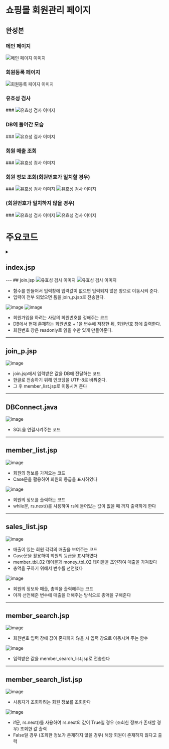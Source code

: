 # 쇼핑몰 회원관리 페이지



<H2>완성본</H2>
<H3>메인 페이지</H3>
<img src="https://github.com/user-attachments/assets/5b2c830c-40aa-457c-b741-773e150033cf" alt="메인 페이지 이미지">
<H3>회원등록 페이지</H3>
<img src="https://github.com/user-attachments/assets/7714577e-34e9-49c0-8eab-df8e07a6001b" alt="회원등록 페이지 이미지">
<H3>유효성 검사</H3>### 
<img src="https://github.com/user-attachments/assets/e4d833c7-8a7c-438d-a441-ee8585109341" alt="유효성 검사 이미지">
<H3>DB에 들어간 모습</H3>### 
<img src="https://github.com/user-attachments/assets/253f39e7-bc82-473d-94db-04e93fa2920c" alt="유효성 검사 이미지">
<H3>회원 매출 조회</H3>### 
<img src="https://github.com/user-attachments/assets/7c811864-d3d2-4fe8-a4ed-c6ca9cc637fb" alt="유효성 검사 이미지">
<H3>회원 정보 조회(회원번호가 일치할 경우)</H3>###  
<img src="https://github.com/user-attachments/assets/25396fa1-772a-41c1-b59f-700965d6fea7" alt="유효성 검사 이미지">
<img src="https://github.com/user-attachments/assets/1f2a7ea0-2239-4f31-acbd-68e4b3cd4edd" alt="유효성 검사 이미지">
<H3>(회원번호가 일치하지 않을 경우)</H3>### 
<img src="https://github.com/user-attachments/assets/ad65994a-d82d-4bd2-a8c9-94c94f1d2b51" alt="유효성 검사 이미지">
<img src="https://github.com/user-attachments/assets/c4ec843b-becb-49ae-903c-dff7aa9fc1cf" alt="유효성 검사 이미지">




# 주요코드
<details><summary><H2>index.jsp</H2></summary>
<img src="https://github.com/user-attachments/assets/ad69a05a-16bd-46cd-badb-ca77bb9f9543" alt="유효성 검사 이미지">
+ 전체적인 사이트 틀
+ 사이트에서 중복인 부분은 jsp:include 로 넣어준다.
</details>
---
## join.jsp
<img src="https://github.com/user-attachments/assets/598db99c-1802-48b6-9896-6dcb1e96431f" alt="유효성 검사 이미지">
<img src="https://github.com/user-attachments/assets/66fe5e44-fb6a-4657-bb46-a7c1dc88e602" alt="유효성 검사 이미지">


+ 함수를 만들어서 입력창에 입력값이 없으면 입력되지 않은 창으로 이동시켜 준다.
+ 입력이 전부 되었으면 폼을 join_p.jsp로 전송한다.

![image](https://github.com/user-attachments/assets/4f856b72-8e7b-47b9-8253-50abcd6e11cd)
![image](https://github.com/user-attachments/assets/2e38ee38-e26f-473d-bf0a-2e50eebbc98e)


+ 회원가입을 하려는 사람의 회원번호를 정해주는 코드
+ DB에서 현재 존재하는 회원번호 + 1을 변수에 저장한 뒤, 회원번호 창에 출력한다.
+ 회원번호 창은 readonly로 읽을 수만 있게 만들어준다.
---
## join_p.jsp
![image](https://github.com/user-attachments/assets/f7464ebb-d363-4492-8dcd-8b9d7e15402f)

+ join.jsp에서 입력받은 값을 DB에 전달하는 코드
+ 한글로 전송하기 위해 인코딩을 UTF-8로 바꿔준다.
+ 그 후 member_list.jsp로 이동시켜 준다
---
## DBConnect.java
![image](https://github.com/user-attachments/assets/32c26442-9e5b-4535-bfb4-4c720278ddf2)
+ SQL을 연결시켜주는 코드

---
## member_list.jsp
![image](https://github.com/user-attachments/assets/5bfa249f-ac4c-40e9-b411-11a2313059a9)

+ 회원의 정보를 가져오는 코드
+ Case문을 활용하여 회원의 등급을 표시하였다


![image](https://github.com/user-attachments/assets/8e609925-44e5-483d-9313-2c6ecfb2eff1)
+ 회원의 정보를 출력하는 코드
+ while문, rs.next()를 사용하여 rs에 들어있는 값이 없을 때 까지 출력하게 한다

---
## sales_list.jsp
![image](https://github.com/user-attachments/assets/af76f90c-3345-4605-be88-679077b509e4)

+ 매출이 있는 회원 각각의 매출을 보여주는 코드
+ Case문을 활용하여 회원의 등급을 표시하였다
+ member_tbl_02 테이블과 money_tbl_02 테이블을 조인하여 매출을 가져왔다
+ 총액을 구하기 위해서 변수를 선언했다


![image](https://github.com/user-attachments/assets/85ae6c50-8d8e-4655-b76b-86aa47a57718)
  
+ 회원의 정보와 매출, 총액을 출력해주는 코드
+ 아까 선언해준 변수에 매출을 더해주는 방식으로 총액을 구해준다

---
## member_search.jsp
![image](https://github.com/user-attachments/assets/403a4d2f-976e-4bdb-88c9-60f91e4d0bd9)

+ 회원번호 입력 창에 값이 존재하지 않을 시 입력 창으로 이동시켜 주는 함수


![image](https://github.com/user-attachments/assets/92494179-a6f0-4e0b-a90c-d4676b8abd93)
+ 입력받은 값을 member_search_list.jsp로 전송한다

---
## member_search_list.jsp
![image](https://github.com/user-attachments/assets/3fd53140-2713-482b-a622-1a9ba48908f6)
+ 사용자가 조회하려는 회원 정보를 조회한다

![image](https://github.com/user-attachments/assets/75761a88-3143-4db9-99f7-397d0c60eea7)
+ if문, rs.next()를 사용하여 rs.next의 값이 True일 경우 (조회한 정보가 존재할 경우) 조회한 값 출력
+ False일 경우 (조회한 정보가 존재하지 않을 경우) 해당 회원이 존재하지 않다고 출력








